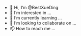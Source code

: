 - 👋 Hi, I’m @BestXueDing
- 👀 I’m interested in ...
- 🌱 I’m currently learning ...
- 💞️ I’m looking to collaborate on ...
- 📫 How to reach me ...

<!---
BestXueDing/BestXueDing is a ✨ special ✨ repository because its `README.md` (this file) appears on your GitHub profile.
You can click the Preview link to take a look at your changes.
--->
